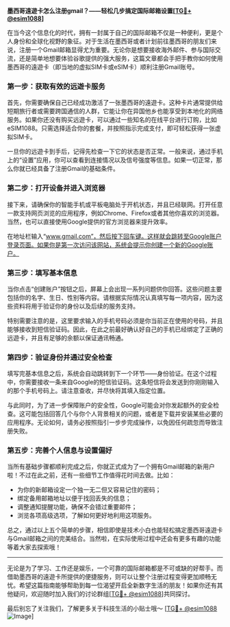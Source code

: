 **墨西哥遠遊卡怎么注册gmail？——轻松几步搞定国际邮箱设置[[TG💪+ @esim1088](https://t.me/s/esim1088)]**

在当今这个信息化的时代，拥有一封属于自己的国际邮箱不仅是一种便利，更是个人身份和全球化视野的象征。对于生活在墨西哥或者计划前往墨西哥的朋友们来说，注册一个Gmail邮箱显得尤为重要。无论你是想要接收海外邮件、参与国际交流，还是简单地想要体验谷歌提供的强大服务，这篇文章都会手把手教你如何使用墨西哥的遠遊卡（即当地的虚拟SIM卡或eSIM卡）顺利注册Gmail账号。

### **第一步：获取有效的远遊卡服务**

首先，你需要确保自己已经成功激活了一张墨西哥的遠遊卡。这种卡片通常提供给短期旅行者或需要跨国通信的人群，它能让你在异国他乡也能享受到本地化的网络服务。如果你还没有购买远遊卡，可以通过一些知名的在线平台进行订购，比如eSIM1088。只需选择适合你的套餐，并按照指示完成支付，即可轻松获得一张虚拟SIM卡。

一旦你的远遊卡到手后，记得先检查一下它的状态是否正常。一般来说，通过手机上的“设置”应用，你可以查看到连接情况以及信号强度等信息。如果一切正常，那么你就已经具备了注册Gmail的基础条件。

### **第二步：打开设备并进入浏览器**

接下来，请确保你的智能手机或平板电脑处于开机状态，并且已经联网。打开任意一款支持网页浏览的应用程序，例如Chrome、Firefox或者其他你喜欢的浏览器。当然，也可以直接使用Google提供的官方浏览器来提升效率。

在地址栏输入“www.gmail.com”，然后按下回车键。这样就会跳转至Google账户登录页面。如果你是第一次访问该网站，系统会提示你创建一个新的Google账户。

### **第三步：填写基本信息**

当你点击“创建账户”按钮之后，屏幕上会出现一系列问题供你回答。这些问题主要包括你的名字、生日、性别等内容。请根据实际情况认真填写每一项内容，因为这些资料将用于验证你的身份以及后续的服务支持。

特别需要注意的是，这里要求输入的手机号码必须是你当前正在使用的号码，并且能够接收到短信验证码。因此，在此之前最好确认好自己的手机已经绑定了正确的远遊卡，并且有足够的余额以保证通讯畅通。

### **第四步：验证身份并通过安全检查**

填写完基本信息之后，系统会自动跳转到下一个环节——身份验证。在这个过程中，你需要接收一条来自Google的短信验证码。这条短信将会发送到你刚刚输入的那个手机号码上。请注意查收，并尽快将其填入指定位置。

与此同时，为了进一步保障账户的安全性，Google可能会对你发起额外的安全检查。这可能包括回答几个与你个人背景相关的问题，或者是下载并安装某些必要的应用程序。无论如何，请务必按照指引一步步完成操作，以免因任何疏忽而导致注册失败。

### **第五步：完善个人信息与设置偏好**

当所有基础步骤都顺利完成之后，你就正式成为了一个拥有Gmail邮箱的新用户啦！不过在此之前，还有一些细节工作值得花时间去做。比如：

- 为你的新邮箱设定一个独一无二但又容易记住的密码；
- 绑定备用邮箱地址以便于找回丢失的信息；
- 调整通知提醒功能，确保不会错过重要邮件；
- 浏览各项高级选项，了解如何更好地利用这项服务。

总之，通过以上五个简单的步骤，相信即使是技术小白也能轻松搞定墨西哥遠遊卡与Gmail邮箱之间的完美结合。当然啦，在实际使用过程中还会有更多有趣的功能等着大家去探索哦！

---

无论是为了学习、工作还是娱乐，一个可靠的国际邮箱都是不可或缺的好帮手。而借助墨西哥的遠遊卡所提供的便捷服务，则可以让整个注册过程变得更加顺畅无忧。希望这篇指南能够帮助到每一位渴望开启全新数字生活的朋友！如果你还有其他疑问，欢迎随时加入我们的讨论群组[[TG💪+ @esim1088](https://t.me/s/esim1088)]共同探讨。

最后别忘了关注我们，了解更多关于科技生活的小贴士哦～ [[TG💪+ @esim1088](https://t.me/s/esim1088) ![Image](https://i.postimg.cc/4NQfJmqS/Snipaste-2025-05-13-00-14-12.png)]